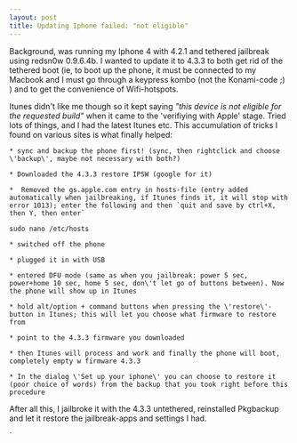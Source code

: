 ```yaml
---
layout: post
title: Updating Iphone failed: "not eligible"
---
```


Background, was running my Iphone 4 with 4.2.1 and tethered jailbreak using redsn0w 0.9.6.4b. I wanted to update it to 4.3.3 to both get rid of the tethered boot (ie, to boot up the phone, it must be connected to my Macbook and I must go through a keypress kombo (not the Konami-code ;) ) and to get the convenience of Wifi-hotspots.

Itunes didn\'t like me though so it kept saying *\"this device is not eligible for the requested build\"* when it came to the \'verifiying with Apple\' stage. Tried lots of things, and I had the latest Itunes etc. This accumulation of tricks I found on various sites is what finally helped:



	* sync and backup the phone first! (sync, then rightclick and choose \'backup\', maybe not necessary with both?)

	* Downloaded the 4.3.3 restore IPSW (google for it)

	*  Removed the gs.apple.com entry in hosts-file (entry added automatically when jailbreaking, if Itunes finds it, it will stop with error 1013); enter the following and then `quit and save by ctrl+X, then Y, then enter`

`sudo nano /etc/hosts `






	* switched off the phone

	* plugged it in with USB

	* entered DFU mode (same as when you jailbreak: power 5 sec, power+home 10 sec, home 5 sec, don\'t let go of buttons between). Now the phone will show up in Itunes

	* hold alt/option + command buttons when pressing the \'restore\'-button in Itunes; this will let you choose what firmware to restore from

	* point to the 4.3.3 firmware you downloaded

	* then Itunes will process and work and finally the phone will boot, completely empty w firmware 4.3.3

	* In the dialog \'Set up your iphone\' you can choose to restore it (poor choice of words) from the backup that you took right before this procedure




After all this, I jailbroke it with the 4.3.3 untethered, reinstalled Pkgbackup and let it restore the jailbreak-apps and settings I had.

`

 